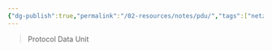 ```yaml
---
{"dg-publish":true,"permalink":"/02-resources/notes/pdu/","tags":["netzwerk","protocol"],"noteIcon":""}
---
```


> Protocol Data Unit